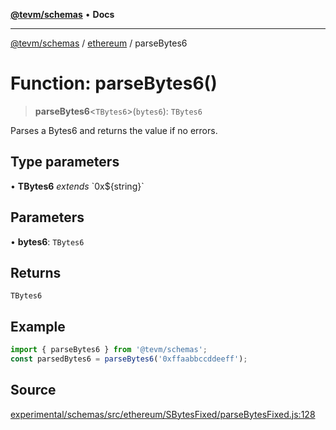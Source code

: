 [**@tevm/schemas**](../../README.md) • **Docs**

***

[@tevm/schemas](../../modules.md) / [ethereum](../README.md) / parseBytes6

# Function: parseBytes6()

> **parseBytes6**\<`TBytes6`\>(`bytes6`): `TBytes6`

Parses a Bytes6 and returns the value if no errors.

## Type parameters

• **TBytes6** *extends* \`0x$\{string\}\`

## Parameters

• **bytes6**: `TBytes6`

## Returns

`TBytes6`

## Example

```ts
import { parseBytes6 } from '@tevm/schemas';
const parsedBytes6 = parseBytes6('0xffaabbccddeeff');
```

## Source

[experimental/schemas/src/ethereum/SBytesFixed/parseBytesFixed.js:128](https://github.com/evmts/tevm-monorepo/blob/main/experimental/schemas/src/ethereum/SBytesFixed/parseBytesFixed.js#L128)
